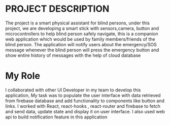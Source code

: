 # PROJECT DESCRIPTION
The project is a smart physical assistant for blind persons, under this project, we are developing a smart stick with sensors,camera, button and microcontrollers to help blind person safely navigate, this is a companion web
application which would be used by family members/friends of the blind person. 
The application will notify users about the emergency/SOS message whenever the blind person will press the emergency button and show entire history of messages with the help of cloud database

# My Role
I collaborated with other UI Developer in my team to develop this application, My task was to populate the user interface with data retrieved from firebase database and add functionality to components like button 
and links. I worked with React, react-hooks , react-router and firebase to fetch and send data, update state and display it on user interface. I also used web api to build notification feature in this application
